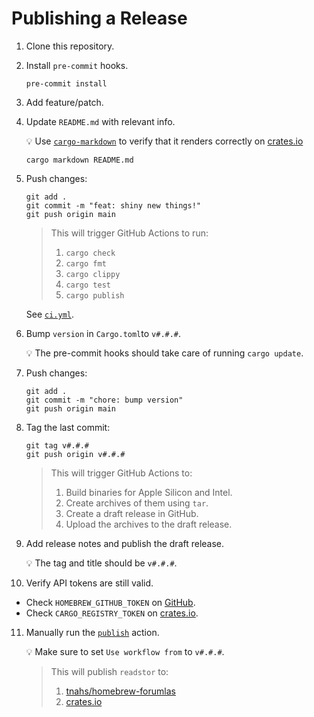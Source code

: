 # Publishing a Release

1. Clone this repository.
2. Install `pre-commit` hooks.

   ```shell
   pre-commit install
   ```

3. Add feature/patch.
4. Update `README.md` with relevant info.

   💡 Use [`cargo-markdown`][cargo-markdown] to verify that it renders correctly
   on [crates.io][crates-io]

   ```shell
   cargo markdown README.md
   ```

5. Push changes:

   ```shell
   git add .
   git commit -m "feat: shiny new things!"
   git push origin main
   ```

   > This will trigger GitHub Actions to run:
   >
   > 1. `cargo check`
   > 2. `cargo fmt`
   > 3. `cargo clippy`
   > 4. `cargo test`
   > 5. `cargo publish`

   See [`ci.yml`][action-ci].

6. Bump `version` in `Cargo.toml`to `v#.#.#`.

   💡 The pre-commit hooks should take care of running `cargo update`.

7. Push changes:

   ```shell
   git add .
   git commit -m "chore: bump version"
   git push origin main
   ```

8. Tag the last commit:

   ```shell
   git tag v#.#.#
   git push origin v#.#.#
   ```

   > This will trigger GitHub Actions to:
   >
   > 1. Build binaries for Apple Silicon and Intel.
   > 2. Create archives of them using `tar`.
   > 3. Create a draft release in GitHub.
   > 4. Upload the archives to the draft release.

9. Add release notes and publish the draft release.

   💡 The tag and title should be `v#.#.#`.

10. Verify API tokens are still valid.

- Check `HOMEBREW_GITHUB_TOKEN` on [GitHub][tokens-github].
- Check `CARGO_REGISTRY_TOKEN` on [crates.io][tokens-crates-io].

11. Manually run the [`publish`][action-publish] action.

    💡 Make sure to set `Use workflow from` to `v#.#.#`.

    > This will publish `readstor` to:
    >
    > 1. [tnahs/homebrew-forumlas][formulas]
    > 2. [crates.io][crates-io]

[action-ci]: ../.github/workflows/ci.yml
[action-publish]: ../.github/workflows/publish.yml
[cargo-markdown]: https://crates.io/crates/cargo-markdown
[crates-io]: https://crates.io
[formulas]: https://github.com/tnahs/homebrew-forumlas
[tokens-github]: https://github.com/settings/tokens
[tokens-crates-io]: https://crates.io/settings/tokens
